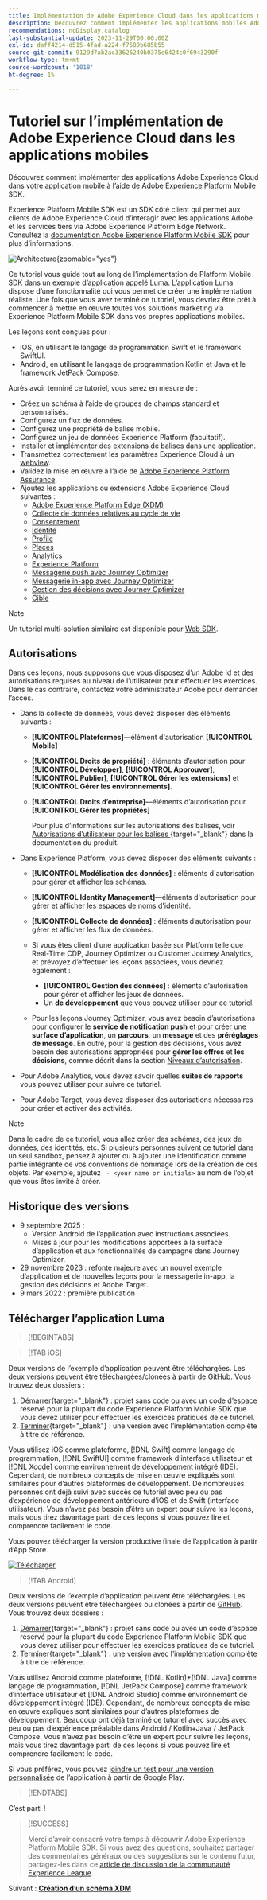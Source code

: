 ```yaml
---
title: Implémentation de Adobe Experience Cloud dans les applications mobiles - Présentation du tutoriel
description: Découvrez comment implémenter les applications mobiles Adobe Experience Cloud. Ce tutoriel vous guide tout au long de l'implémentation des applications Experience Cloud dans un exemple d'application Swift.
recommendations: noDisplay,catalog
last-substantial-update: 2023-11-29T00:00:00Z
exl-id: daff4214-d515-4fad-a224-f7589b685b55
source-git-commit: 9129d7ab2ac33626240b0375e6424c0f6943290f
workflow-type: tm+mt
source-wordcount: '1018'
ht-degree: 1%

---
```


# Tutoriel sur l’implémentation de Adobe Experience Cloud dans les applications mobiles

Découvrez comment implémenter des applications Adobe Experience Cloud dans votre application mobile à l’aide de Adobe Experience Platform Mobile SDK.

Experience Platform Mobile SDK est un SDK côté client qui permet aux clients de Adobe Experience Cloud d’interagir avec les applications Adobe et les services tiers via Adobe Experience Platform Edge Network. Consultez la [documentation Adobe Experience Platform Mobile SDK](https://developer.adobe.com/client-sdks/home/) pour plus d’informations.

![Architecture](assets/architecture.png){zoomable="yes"}


Ce tutoriel vous guide tout au long de l’implémentation de Platform Mobile SDK dans un exemple d’application appelé Luma. L’application Luma dispose d’une fonctionnalité qui vous permet de créer une implémentation réaliste. Une fois que vous avez terminé ce tutoriel, vous devriez être prêt à commencer à mettre en œuvre toutes vos solutions marketing via Experience Platform Mobile SDK dans vos propres applications mobiles.

Les leçons sont conçues pour :

* iOS, en utilisant le langage de programmation Swift et le framework SwiftUI.
* Android, en utilisant le langage de programmation Kotlin et Java et le framework JetPack Compose.

Après avoir terminé ce tutoriel, vous serez en mesure de :

* Créez un schéma à l’aide de groupes de champs standard et personnalisés.
* Configurez un flux de données.
* Configurez une propriété de balise mobile.
* Configurez un jeu de données Experience Platform (facultatif).
* Installer et implémenter des extensions de balises dans une application.
* Transmettez correctement les paramètres Experience Cloud à un [webview](web-views.md).
* Validez la mise en œuvre à l’aide de [Adobe Experience Platform Assurance](assurance.md).
* Ajoutez les applications ou extensions Adobe Experience Cloud suivantes :
   * [Adobe Experience Platform Edge (XDM)](events.md)
   * [Collecte de données relatives au cycle de vie](lifecycle-data.md)
   * [Consentement](consent.md)
   * [Identité](identity.md)
   * [Profile](profile.md)
   * [Places](places.md)
   * [Analytics](analytics.md)
   * [Experience Platform](platform.md)
   * [Messagerie push avec Journey Optimizer](journey-optimizer-push.md)
   * [Messagerie in-app avec Journey Optimizer](journey-optimizer-inapp.md)
   * [Gestion des décisions avec Journey Optimizer](journey-optimizer-offers.md)
   * [Cible](target.md)


>[!NOTE]
>
>Un tutoriel multi-solution similaire est disponible pour [Web SDK](../tutorial-web-sdk/overview.md).

## Autorisations

Dans ces leçons, nous supposons que vous disposez d’un Adobe Id et des autorisations requises au niveau de l’utilisateur pour effectuer les exercices. Dans le cas contraire, contactez votre administrateur Adobe pour demander l’accès.

* Dans la collecte de données, vous devez disposer des éléments suivants :
   * **[!UICONTROL Plateformes]**—élément d&#39;autorisation **[!UICONTROL Mobile]**
   * **[!UICONTROL Droits de propriété]** : éléments d’autorisation pour **[!UICONTROL Développer]**, **[!UICONTROL Approuver]**, **[!UICONTROL Publier]**, **[!UICONTROL Gérer les extensions]** et **[!UICONTROL Gérer les environnements]**.
   * **[!UICONTROL Droits d’entreprise]**—éléments d’autorisation pour **[!UICONTROL Gérer les propriétés]**

     Pour plus d’informations sur les autorisations des balises, voir [ Autorisations d’utilisateur pour les balises ](https://experienceleague.adobe.com/en/docs/experience-platform/tags/admin/user-permissions){target="_blank"} dans la documentation du produit.
* Dans Experience Platform, vous devez disposer des éléments suivants :
   * **[!UICONTROL Modélisation des données]** : éléments d&#39;autorisation pour gérer et afficher les schémas.
   * **[!UICONTROL Identity Management]**—éléments d&#39;autorisation pour gérer et afficher les espaces de noms d&#39;identité.
   * **[!UICONTROL Collecte de données]** : éléments d’autorisation pour gérer et afficher les flux de données.

   * Si vous êtes client d’une application basée sur Platform telle que Real-Time CDP, Journey Optimizer ou Customer Journey Analytics, et prévoyez d’effectuer les leçons associées, vous devriez également :
      * **[!UICONTROL Gestion des données]** : éléments d’autorisation pour gérer et afficher les jeux de données.
      * Un **de développement** que vous pouvez utiliser pour ce tutoriel.

   * Pour les leçons Journey Optimizer, vous avez besoin d’autorisations pour configurer le **service de notification push** et pour créer une **surface d’application**, un **parcours**, un **message** et des **préréglages de message**. En outre, pour la gestion des décisions, vous avez besoin des autorisations appropriées pour **gérer les offres** et **les décisions**, comme décrit dans la section [Niveaux d’autorisation](https://experienceleague.adobe.com/en/docs/journey-optimizer/using/access-control/high-low-permissions).

* Pour Adobe Analytics, vous devez savoir quelles **suites de rapports** vous pouvez utiliser pour suivre ce tutoriel.

* Pour Adobe Target, vous devez disposer des autorisations nécessaires pour créer et activer des activités.


>[!NOTE]
>
>Dans le cadre de ce tutoriel, vous allez créer des schémas, des jeux de données, des identités, etc. Si plusieurs personnes suivent ce tutoriel dans un seul sandbox, pensez à ajouter ou à ajouter une identification comme partie intégrante de vos conventions de nommage lors de la création de ces objets. Par exemple, ajoutez ` - <your name or initials>` au nom de l’objet que vous êtes invité à créer.

## Historique des versions

* 9 septembre 2025 :
   * Version Android de l’application avec instructions associées.
   * Mises à jour pour les modifications apportées à la surface d’application et aux fonctionnalités de campagne dans Journey Optimizer.
* 29 novembre 2023 : refonte majeure avec un nouvel exemple d’application et de nouvelles leçons pour la messagerie in-app, la gestion des décisions et Adobe Target.
* 9 mars 2022 : première publication

## Télécharger l’application Luma

>[!BEGINTABS]

>[!TAB iOS]

Deux versions de l’exemple d’application peuvent être téléchargées. Les deux versions peuvent être téléchargées/clonées à partir de [GitHub](https://github.com/Adobe-Marketing-Cloud/Luma-iOS-Mobile-App). Vous trouvez deux dossiers :

1. [Démarrer](https://github.com/Adobe-Marketing-Cloud/Luma-iOS-Mobile-App){target="_blank"} : projet sans code ou avec un code d’espace réservé pour la plupart du code Experience Platform Mobile SDK que vous devez utiliser pour effectuer les exercices pratiques de ce tutoriel.
1. [Terminer](https://github.com/Adobe-Marketing-Cloud/Luma-iOS-Mobile-App){target="_blank"} : une version avec l’implémentation complète à titre de référence.

Vous utilisez iOS comme plateforme, [!DNL Swift] comme langage de programmation, [!DNL SwiftUI] comme framework d’interface utilisateur et [!DNL Xcode] comme environnement de développement intégré (IDE). Cependant, de nombreux concepts de mise en œuvre expliqués sont similaires pour d’autres plateformes de développement. De nombreuses personnes ont déjà suivi avec succès ce tutoriel avec peu ou pas d’expérience de développement antérieure d’iOS et de Swift (interface utilisateur). Vous n’avez pas besoin d’être un expert pour suivre les leçons, mais vous tirez davantage parti de ces leçons si vous pouvez lire et comprendre facilement le code.

Vous pouvez télécharger la version productive finale de l’application à partir d’App Store.

[![Télécharger](assets/download-app.svg)](https://apps.apple.com/us/app/luma-app/id6466588487)

>[!TAB Android]

Deux versions de l’exemple d’application peuvent être téléchargées. Les deux versions peuvent être téléchargées ou clonées à partir de [GitHub](https://github.com/adobe/Luma-Android). Vous trouvez deux dossiers :

1. [Démarrer](https://github.com/adobe/Luma-Android){target="_blank"} : projet sans code ou avec un code d’espace réservé pour la plupart du code Experience Platform Mobile SDK que vous devez utiliser pour effectuer les exercices pratiques de ce tutoriel.
1. [Terminer](https://github.com/adobe/Luma-Android){target="_blank"} : une version avec l’implémentation complète à titre de référence.

Vous utilisez Android comme plateforme, [!DNL Kotlin]+[!DNL Java] comme langage de programmation, [!DNL JetPack Compose] comme framework d’interface utilisateur et [!DNL Android Studio] comme environnement de développement intégré (IDE). Cependant, de nombreux concepts de mise en œuvre expliqués sont similaires pour d’autres plateformes de développement. Beaucoup ont déjà terminé ce tutoriel avec succès avec peu ou pas d’expérience préalable dans Android / Kotlin+Java / JetPack Compose. Vous n’avez pas besoin d’être un expert pour suivre les leçons, mais vous tirez davantage parti de ces leçons si vous pouvez lire et comprendre facilement le code.

Si vous préférez, vous pouvez [joindre un test pour une version personnalisée](https://play.google.com/apps/internaltest/4700642199234438150) de l’application à partir de Google Play.


>[!ENDTABS]

C’est parti !

>[!SUCCESS]
>
>Merci d’avoir consacré votre temps à découvrir Adobe Experience Platform Mobile SDK. Si vous avez des questions, souhaitez partager des commentaires généraux ou des suggestions sur le contenu futur, partagez-les dans ce [article de discussion de la communauté Experience League](https://experienceleaguecommunities.adobe.com/t5/adobe-experience-platform-data/tutorial-discussion-implement-adobe-experience-cloud-in-mobile/td-p/443796).

Suivant : **[Création d’un schéma XDM](create-schema.md)**
